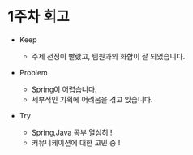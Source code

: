 # 1주차 회고
* Keep

    * 주제 선정이 빨랐고, 팀원과의 화합이 잘 되었습니다.

* Problem
    * Spring이 어렵습니다.
    * 세부적인 기획에 어려움을 겪고 있습니다.
* Try
    * Spring,Java 공부 열심히 !
    * 커뮤니케이션에 대한 고민 중 !
